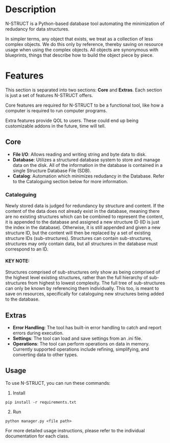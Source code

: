 # Description
N-STRUCT is a Python-based database tool automating the minimization of redudancy for data structures.

In simpler terms, any object that exists, we treat as a collection of less complex objects. We do this only by reference, thereby saving on resource usage when using the complex objects. All objects are synonymous with blueprints, things that describe how to build the object piece by piece.

# Features
This section is separated into two sections: **Core** and **Extras**. Each section is just a set of features N-STRUCT offers.

Core features are required for N-STRUCT to be a functional tool, like how a computer is required to run computer programs.

Extra features provide QOL to users. These could end up being customizable addons in the future, time will tell.

## Core
- **File I/O**: Allows reading and writing string and byte data to disk.
- **Database**: Utilizes a structured database system to store and manage data on the disk. All of the information in the database is contained in a single Structure Database File (SDB).
- **Catalog**: Automation which minimizes redudancy in the Database. Refer to the Cataloguing section below for more information.

### Cataloguing
Newly stored data is judged for redundancy by structure and content. If the content of the data does not already exist in the database, meaning there are no existing structures which can be combined to represent the content, it is appended to the database and assigned a new structure ID (ID is just the index in the database). Otherwise, it is still appended and given a new structure ID, but the content will then be replaced by a set of existing structure IDs (sub-structures). Structures can contain sub-structures, structures may only contain data, but all structures in the database must correspond to an ID.

#### **KEY NOTE**:
Structures comprised of sub-structures only show as being comprised of the highest level existing structures, rather than the full hierarchy of sub-structures from highest to lowest complexity. The full tree of sub-structures can only be known by referencing them individually. This too, is meant to save on resources, specifically for cataloguing new structures being added to the database.

## Extras
- **Error Handling**: The tool has built-in error handling to catch and report errors during execution.
- **Settings**: The tool can load and save settings from an .ini file.
- **Operations**: The tool can perform operations on data in memory. Currently supported operations include refining, simplifying, and converting data to other types.

## Usage
To use N-STRUCT, you can run these commands:
1. Install
```
pip install -r requirements.txt
```
2. Run
```
python manager.py <file path>
```

For more detailed usage instructions, please refer to the individual documentation for each class.
